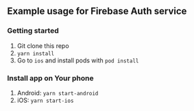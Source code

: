 ## Example usage for Firebase Auth service

### Getting started

1. Git clone this repo
2. `yarn install`
3. Go to `ios` and install pods with `pod install`


### Install app on Your phone

1. Android: `yarn start-android`
2. iOS: `yarn start-ios`